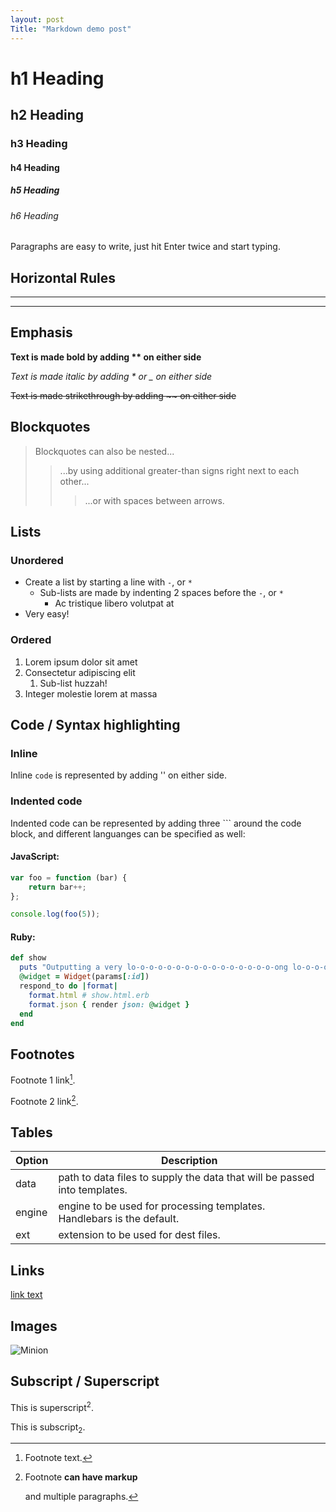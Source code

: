 ```yaml
---
layout: post
Title: "Markdown demo post"
---
```


# h1 Heading

## h2 Heading

### h3 Heading

#### h4 Heading

##### h5 Heading

###### h6 Heading

Paragraphs are easy to write, just hit Enter twice and start typing.

## Horizontal Rules

---

---

## Emphasis

**Text is made bold by adding \*\* on either side**

_Text is made italic by adding \* or \_ on either side_

~~Text is made strikethrough by adding \~\~ on either side~~

## Blockquotes

> Blockquotes can also be nested...
>
> > ...by using additional greater-than signs right next to each other...
> >
> > > ...or with spaces between arrows.

## Lists

### Unordered

-   Create a list by starting a line with `-`, or `*`
    -   Sub-lists are made by indenting 2 spaces before the `-`, or `*`
        -   Ac tristique libero volutpat at
-   Very easy!

### Ordered

1. Lorem ipsum dolor sit amet
2. Consectetur adipiscing elit
    1. Sub-list huzzah!
3. Integer molestie lorem at massa

## Code / Syntax highlighting

### Inline

Inline `code` is represented by adding \'\' on either side.

### Indented code

Indented code can be represented by adding three ``` around the code block, and different languanges can be specified as well:

#### JavaScript:

```js
var foo = function (bar) {
	return bar++;
};

console.log(foo(5));
```

#### Ruby:

```rb
def show
  puts "Outputting a very lo-o-o-o-o-o-o-o-o-o-o-o-o-o-o-o-ong lo-o-o-o-o-o-o-o-o-o-o-o-o-o-o-o-ong line"
  @widget = Widget(params[:id])
  respond_to do |format|
    format.html # show.html.erb
    format.json { render json: @widget }
  end
end
```

## Footnotes

Footnote 1 link[^first].

[^first]: Footnote text.

Footnote 2 link[^second].

[^second]: Footnote **can have markup**

    and multiple paragraphs.

## Tables

| Option | Description                                                               |
| ------ | ------------------------------------------------------------------------- |
| data   | path to data files to supply the data that will be passed into templates. |
| engine | engine to be used for processing templates. Handlebars is the default.    |
| ext    | extension to be used for dest files.                                      |

## Links

[link text](http://dev.nodeca.com)

## Images

![Minion](https://octodex.github.com/images/minion.png)

## Subscript / Superscript

This is superscript<sup>2</sup>.

This is subscript<sub>2</sub>.
